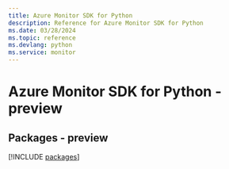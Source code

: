 ```yaml
---
title: Azure Monitor SDK for Python
description: Reference for Azure Monitor SDK for Python
ms.date: 03/28/2024
ms.topic: reference
ms.devlang: python
ms.service: monitor
---
```

# Azure Monitor SDK for Python - preview
## Packages - preview
[!INCLUDE [packages](monitor-index.md)]